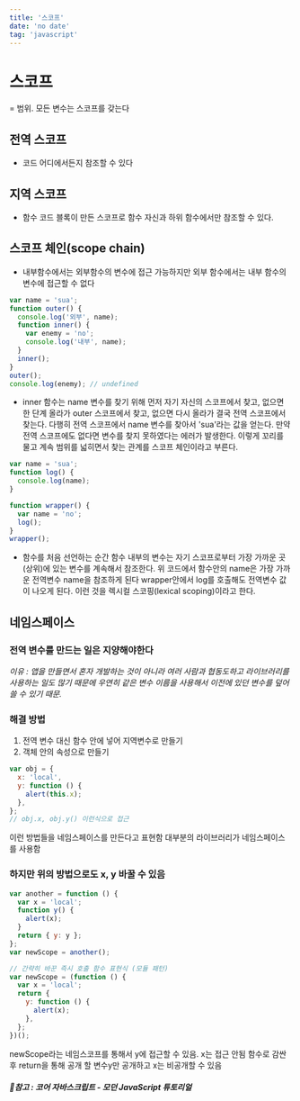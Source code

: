 ```yaml
---
title: '스코프'
date: 'no date'
tag: 'javascript'
---
```


# 스코프

= 범위. 모든 변수는 스코프를 갖는다

## 전역 스코프

- 코드 어디에서든지 참조할 수 있다

## 지역 스코프

- 함수 코드 블록이 만든 스코프로 함수 자신과 하위 함수에서만 참조할 수 있다.

## 스코프 체인(scope chain)

- 내부함수에서는 외부함수의 변수에 접근 가능하지만 외부 함수에서는 내부 함수의 변수에 접근할 수 없다

```js
var name = 'sua';
function outer() {
  console.log('외부', name);
  function inner() {
    var enemy = 'no';
    console.log('내부', name);
  }
  inner();
}
outer();
console.log(enemy); // undefined
```

- inner 함수는 name 변수를 찾기 위해 먼저 자기 자신의 스코프에서 찾고, 없으면 한 단계 올라가 outer 스코프에서 찾고, 없으면 다시 올라가 결국 전역 스코프에서 찾는다. 다행히 전역 스코프에서 name 변수를 찾아서 'sua'라는 값을 얻는다. 만약 전역 스코프에도 없다면 변수를 찾지 못하였다는 에러가 발생한다. 이렇게 꼬리를 물고 계속 범위를 넓히면서 찾는 관계를 스코프 체인이라고 부른다.

```js
var name = 'sua';
function log() {
  console.log(name);
}

function wrapper() {
  var name = 'no';
  log();
}
wrapper();
```

- 함수를 처음 선언하는 순간 함수 내부의 변수는 자기 스코프로부터 가장 가까운 곳(상위)에 있는 변수를 계속해서 참조한다.
  위 코드에서 함수안의 name은 가장 가까운 전역변수 name을 참조하게 된다
  wrapper안에서 log를 호출해도 전역변수 값이 나오게 된다.
  이런 것을 렉시컬 스코핑(lexical scoping)이라고 한다.

## 네임스페이스

### 전역 변수를 만드는 일은 지양해야한다

_이유 : 앱을 만들면서 혼자 개발하는 것이 아니라 여러 사람과 협동도하고 라이브러리를 사용하는 일도 많기 때문에 우연히 같은 변수 이름을 사용해서 이전에 있던 변수를 덮어쓸 수 있기 때문._

### 해결 방법

1. 전역 변수 대신 함수 안에 넣어 지역변수로 만들기
2. 객체 안의 속성으로 만들기

```js
var obj = {
  x: 'local',
  y: function () {
    alert(this.x);
  },
};
// obj.x, obj.y() 이런식으로 접근
```

이런 방법들을 네임스페이스를 만든다고 표현함
대부분의 라이브러리가 네임스페이스를 사용함

### 하지만 위의 방법으로도 x, y 바꿀 수 있음

```js
var another = function () {
  var x = 'local';
  function y() {
    alert(x);
  }
  return { y: y };
};
var newScope = another();

// 간략히 바꾼 즉시 호출 함수 표현식 (모듈 패턴)
var newScope = (function () {
  var x = 'local';
  return {
    y: function () {
      alert(x);
    },
  };
})();
```

newScope라는 네임스코프를 통해서 y에 접근할 수 있음. x는 접근 안됨
함수로 감싼 후 return을 통해 공개 할 변수y만 공개하고 x는 비공개할 수 있음

##### 📔참고 : 코어 자바스크립트 - 모던 JavaScript 튜토리얼
